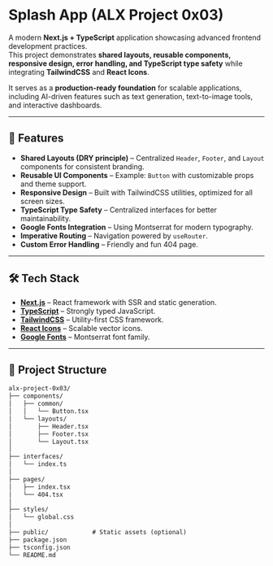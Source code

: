 # Splash App (ALX Project 0x03)

A modern **Next.js + TypeScript** application showcasing advanced frontend development practices.  
This project demonstrates **shared layouts, reusable components, responsive design, error handling, and TypeScript type safety** while integrating **TailwindCSS** and **React Icons**.  

It serves as a **production-ready foundation** for scalable applications, including AI-driven features such as text generation, text-to-image tools, and interactive dashboards.  

---

## 🚀 Features

- **Shared Layouts (DRY principle)** – Centralized `Header`, `Footer`, and `Layout` components for consistent branding.  
- **Reusable UI Components** – Example: `Button` with customizable props and theme support.  
- **Responsive Design** – Built with TailwindCSS utilities, optimized for all screen sizes.  
- **TypeScript Type Safety** – Centralized interfaces for better maintainability.  
- **Google Fonts Integration** – Using Montserrat for modern typography.  
- **Imperative Routing** – Navigation powered by `useRouter`.  
- **Custom Error Handling** – Friendly and fun 404 page.  

---

## 🛠️ Tech Stack

- **[Next.js](https://nextjs.org/)** – React framework with SSR and static generation.  
- **[TypeScript](https://www.typescriptlang.org/)** – Strongly typed JavaScript.  
- **[TailwindCSS](https://tailwindcss.com/)** – Utility-first CSS framework.  
- **[React Icons](https://react-icons.github.io/react-icons/)** – Scalable vector icons.  
- **[Google Fonts](https://fonts.google.com/)** – Montserrat font family.  

---

## 📂 Project Structure

```markdown
alx-project-0x03/
├── components/
│   ├── common/
│   │   └── Button.tsx
│   └── layouts/
│       ├── Header.tsx
│       ├── Footer.tsx
│       └── Layout.tsx
│
├── interfaces/
│   └── index.ts
│
├── pages/
│   ├── index.tsx
│   └── 404.tsx
│
├── styles/
│   └── global.css
│
├── public/            # Static assets (optional)
├── package.json
├── tsconfig.json
└── README.md
